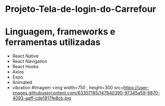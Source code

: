 # Projeto-Tela-de-login-do-Carrefour

# Linguagem, frameworks e ferramentas utilizadas

- React Native
- React Navigation
- React Hooks
- Axios
- Expo
- Animated
- vibration
#Imagem
 <img width=750 , height=300 src=https://user-images.githubusercontent.com/63307185/147840390-97345a59-9870-4093-aaff-cde1917fe8cb.jpg
> </image>
